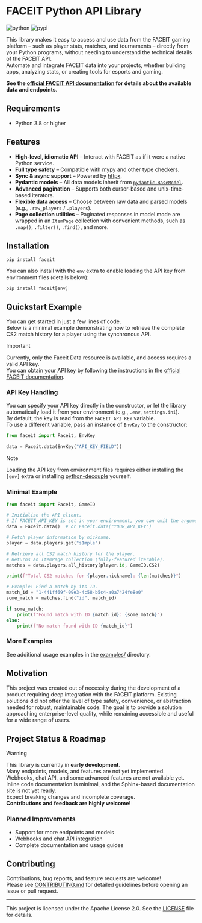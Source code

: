 # FACEIT Python API Library

![python](https://img.shields.io/badge/python-3.8%2B-3776ab?style=flat-square)
![pypi](https://img.shields.io/pypi/v/faceit?style=flat-square&color=43a047)

This library makes it easy to access and use data from the FACEIT gaming platform – such as player stats, matches, and tournaments – directly from your Python programs, without needing to understand the technical details of the FACEIT API.  
Automate and integrate FACEIT data into your projects, whether building apps, analyzing stats, or creating tools for esports and gaming.

**See the [official FACEIT API documentation](https://docs.faceit.com/docs) for details about the available data and endpoints.**

## Requirements

- Python 3.8 or higher

## Features

- **High-level, idiomatic API** – Interact with FACEIT as if it were a native Python service.
- **Full type safety** – Compatible with [mypy](https://mypy-lang.org/) and other type checkers.
- **Sync & async support** – Powered by [httpx](https://www.python-httpx.org/).
- **Pydantic models** – All data models inherit from [`pydantic.BaseModel`](https://docs.pydantic.dev/latest/usage/models/).
- **Advanced pagination** – Supports both cursor-based and unix-time-based iterators.
- **Flexible data access** – Choose between raw data and parsed models (e.g., `.raw_players` / `.players`).
- **Page collection utilities** – Paginated responses in model mode are wrapped in an `ItemPage` collection with convenient methods, such as `.map()`, `.filter()`, `.find()`, and more.

## Installation

```
pip install faceit
```

You can also install with the `env` extra to enable loading the API key from environment files (details below):

```
pip install faceit[env]
```

## Quickstart Example

You can get started in just a few lines of code.  
Below is a minimal example demonstrating how to retrieve the complete CS2 match history for a player using the synchronous API.

> [!IMPORTANT]
> Currently, only the Faceit Data resource is available, and access requires a valid API key.  
> You can obtain your API key by following the instructions in the [official FACEIT documentation](https://docs.faceit.com/getting-started/authentication/api-keys).

### API Key Handling

You can specify your API key directly in the constructor, or let the library automatically load it from your environment (e.g., `.env`, `settings.ini`).  
By default, the key is read from the `FACEIT_API_KEY` variable.  
To use a different variable, pass an instance of `EnvKey` to the constructor:

```py
from faceit import Faceit, EnvKey

data = Faceit.data(EnvKey("API_KEY_FIELD"))
```

> [!NOTE]
> Loading the API key from environment files requires either installing the `[env]` extra or installing [python-decouple](https://github.com/HBNetwork/python-decouple) yourself.

### Minimal Example

```py
from faceit import Faceit, GameID

# Initialize the API client.
# If FACEIT_API_KEY is set in your environment, you can omit the argument.
data = Faceit.data()  # or Faceit.data("YOUR_API_KEY")

# Fetch player information by nickname.
player = data.players.get("s1mple")

# Retrieve all CS2 match history for the player.
# Returns an ItemPage collection (fully-featured iterable).
matches = data.players.all_history(player.id, GameID.CS2)

print(f"Total CS2 matches for {player.nickname}: {len(matches)}")

# Example: Find a match by its ID.
match_id = "1-441ff69f-09e3-4c58-b5c4-a0a7424fe8e0"
some_match = matches.find("id", match_id)

if some_match:
    print(f"Found match with ID {match_id}: {some_match}")
else:
    print(f"No match found with ID {match_id}")
```

### More Examples

See additional usage examples in the [examples/](examples/) directory.

## Motivation

This project was created out of necessity during the development of a product requiring deep integration with the FACEIT platform.
Existing solutions did not offer the level of type safety, convenience, or abstraction needed for robust, maintainable code.
The goal is to provide a solution approaching enterprise-level quality, while remaining accessible and useful for a wide range of users.

## Project Status & Roadmap

> [!WARNING]
> This library is currently in **early development**.  
> Many endpoints, models, and features are not yet implemented.  
> Webhooks, chat API, and some advanced features are not available yet.  
> Inline code documentation is minimal, and the Sphinx-based documentation site is not yet ready.  
> Expect breaking changes and incomplete coverage.  
> **Contributions and feedback are highly welcome!**

### Planned Improvements

- Support for more endpoints and models
- Webhooks and chat API integration
- Complete documentation and usage guides

## Contributing

Contributions, bug reports, and feature requests are welcome!  
Please see [CONTRIBUTING.md](CONTRIBUTING.md) for detailed guidelines before opening an issue or pull request.

---

This project is licensed under the Apache License 2.0. See the [LICENSE](LICENSE) file for details.
